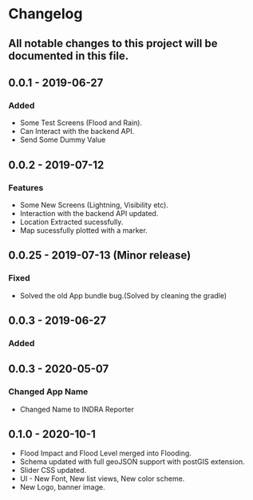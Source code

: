 # Changelog
All notable changes to this project will be documented in this file.
---
## 0.0.1 - 2019-06-27
### Added
- Some Test Screens (Flood and Rain).
- Can Interact with the backend API.
- Send Some Dummy Value

## 0.0.2 - 2019-07-12
### Features
- Some New Screens (Lightning, Visibility etc).
- Interaction with the backend API updated.
- Location Extracted sucessfully.
- Map sucessfully plotted with a marker.

## 0.0.25 - 2019-07-13 (Minor release)
### Fixed
- Solved the old App bundle bug.(Solved by cleaning the gradle)

## 0.0.3 - 2019-06-27
### Added

## 0.0.3 - 2020-05-07
### Changed App Name
- Changed Name to INDRA Reporter

## 0.1.0 - 2020-10-1
- Flood Impact and Flood Level merged into Flooding.
- Schema updated with full geoJSON support with postGIS extension.
- Slider CSS updated.
- UI - New Font, New list views, New color scheme.
- New Logo, banner image.



